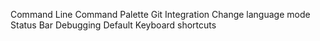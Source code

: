 Command Line
Command Palette
Git Integration
Change language mode
Status Bar
Debugging
Default Keyboard shortcuts